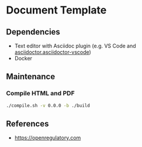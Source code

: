 # Document Template

## Dependencies

- Text editor with Asciidoc plugin (e.g. VS Code and [asciidoctor.asciidoctor-vscode](https://marketplace.visualstudio.com/items?itemName=asciidoctor.asciidoctor-vscode))
- Docker

## Maintenance

### Compile HTML and PDF

```sh
./compile.sh -v 0.0.0 -b ./build
```

## References

- https://openregulatory.com

